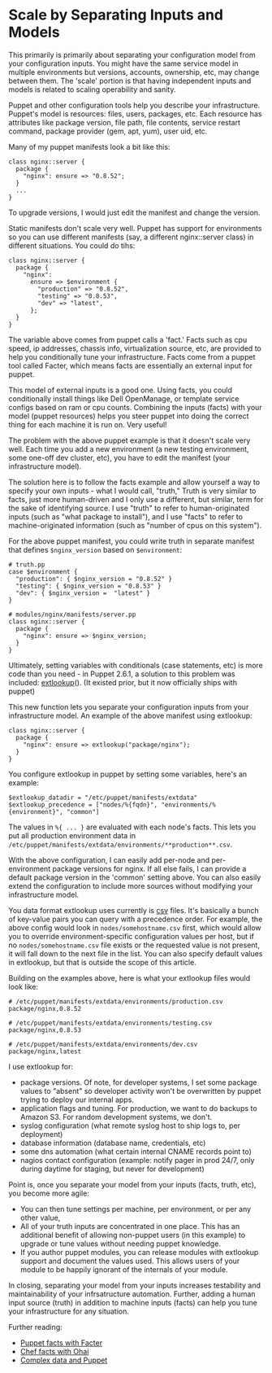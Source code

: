 # Scale by Separating Inputs and Models

This primarily is primarily about separating your configuration model from
your configuration inputs. You might have the same service model in multiple
environments but versions, accounts, ownership, etc, may change between them.
The 'scale' portion is that having independent inputs and models is related
to scaling operability and sanity.

Puppet and other configuration tools help you describe your infrastructure.
Puppet's model is resources: files, users, packages, etc. Each resource has
attributes like package version, file path, file contents, service restart
command, package provider (gem, apt, yum), user uid, etc.

Many of my puppet manifests look a bit like this:

    class nginx::server {
      package {
        "nginx": ensure => "0.8.52";
      }
      ...
    }

To upgrade versions, I would just edit the manifest and change the version.

Static manifests don't scale very well. Puppet has support for environments so
you can use different manifests (say, a different nginx::server class) in
different situations. You could do tihs:

    class nginx::server {
      package {
        "nginx":
          ensure => $environment {
            "production" => "0.8.52",
            "testing" => "0.8.53",
            "dev" => "latest",
          };
      }
    }

The variable above comes from puppet calls a 'fact.' Facts such as cpu speed,
ip addresses, chassis info, virtualization source, etc, are provided to help
you conditionally tune your infrastructure. Facts come from a puppet tool
called Facter, which means facts are essentially an external input for puppet.

This model of external inputs is a good one. Using facts, you could conditionally
install things like Dell OpenManage, or template service configs based on ram
or cpu counts. Combining the inputs (facts) with your model (puppet resources)
helps you steer puppet into doing the correct thing for each machine it is run on.
Very useful!

The problem with the above puppet example is that it doesn't scale very well.
Each time you add a new environment (a new testing environment, some one-off
dev cluster, etc), you have to edit the manifest (your infrastructure model).

The solution here is to follow the facts example and allow yourself a way to
specify your own inputs - what I would call, "truth," Truth is very similar to
facts, just more human-driven and I only use a different, but similar, term for
the sake of identifying source. I use "truth" to refer to human-originated
inputs (such as "what package to install"), and I use "facts" to refer to
machine-originated information (such as "number of cpus on this system").

For the above puppet manifest, you could write truth in separate manifest that
defines `$nginx_version` based on `$environment`:

    # truth.pp
    case $environment {
      "production": { $nginx_version = "0.8.52" }
      "testing": { $nginx_version = "0.8.53" }
      "dev": { $nginx_version =  "latest" }
    }

    # modules/nginx/manifests/server.pp
    class nginx::server {
      package {
        "nginx": ensure => $nginx_version;
      }
    }

Ultimately, setting variables with conditionals (case statements, etc) is more
code than you need - in Puppet 2.6.1, a solution to this problem was included:
[extlookup](http://docs.puppetlabs.com/references/stable/function.html#extlookup)().
(It existed prior, but it now officially ships with puppet)

This new function lets you separate your configuration inputs from your
infrastructure model. An example of the above manifest using extlookup:

    class nginx::server {
      package {
        "nginx": ensure => extlookup("package/nginx");
      }
    }

You configure extlookup in puppet by setting some variables, here's an example:

    $extlookup_datadir = "/etc/puppet/manifests/extdata"
    $extlookup_precedence = ["nodes/%{fqdn}", "environments/%{environment}", "common"]

The values in `%{ ... }` are evaluated with each node's facts. This lets you
put all production environment data in
`/etc/puppet/manifests/extdata/environments/**production**.csv`.

With the above configuration, I can easily add per-node and per-environment
package versions for nginx. If all else fails, I can provide a default package
version in the 'common' setting above. You can also easily extend the configuration
to include more sources without modifying your infrastructure model.

You data format extlookup uses currently is
[csv](http://en.wikipedia.org/wiki/Comma-separated_values) files.  It's
basically a bunch of key-value pairs you can query with a precedence order. For
example, the above config would look in `nodes/somehostname.csv` first, which
would allow you to override environment-specific configuration values per host,
but if no `nodes/somehostname.csv` file exists or the requested value is not
present, it will fall down to the next file in the list. You can also specify
default values in extlookup, but that is outside the scope of this article.

Building on the examples above, here is what your extlookup files would look like:

    # /etc/puppet/manifests/extdata/environments/production.csv
    package/nginx,0.8.52

    # /etc/puppet/manifests/extdata/environments/testing.csv
    package/nginx,0.8.53

    # /etc/puppet/manifests/extdata/environments/dev.csv
    package/nginx,latest

I use extlookup for:

* package versions. Of note, for developer systems, I set some package
  values to "absent" so developer activity won't be overwritten by puppet
  trying to deploy our internal apps.
* application flags and tuning. For production, we want to do backups to Amazon S3. For random development systems, we don't.
* syslog configuration (what remote syslog host to ship logs to, per deployment)
* database information (database name, credentials, etc)
* some dns automation (what certain internal CNAME records point to)
* nagios contact configuration (example: notify pager in prod 24/7, only during daytime for staging, but never for development)

Point is, once you separate your model from your inputs (facts, truth, etc),
you become more agile: 

* You can then tune settings per machine, per environment, or per any other value,
* All of your truth inputs are concentrated in one place. This has an
  additional benefit of allowing non-puppet users (in this example)  to upgrade or tune
  values without needing puppet knowledge.
* If you author puppet modules, you can release modules with extlookup support
  and document the values used. This allows users of your module to be happily ignorant
  of the internals of your module.

In closing, separating your model from your inputs increases testability and
maintainability of your infrsatructure automation. Further, adding a human
input source (truth) in addition to machine inputs (facts) can help you tune
your infrastructure for any situation.

Further reading:

* [Puppet facts with Facter](http://www.puppetlabs.com/puppet-3/related-projects/facter/)
* [Chef facts with Ohai](http://wiki.opscode.com/display/chef/Ohai)
* [Complex data and Puppet](http://www.devco.net/archives/2009/08/31/complex_data_and_puppet.php)

